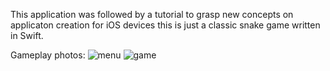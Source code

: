 This application was followed by a tutorial to grasp new concepts on applicaton creation for iOS devices
this is just a classic snake game written in Swift.

Gameplay photos:
![menu](https://user-images.githubusercontent.com/69918817/111210909-d1ba3a80-859b-11eb-895a-11636395247d.png)
![game](https://user-images.githubusercontent.com/69918817/111210913-d41c9480-859b-11eb-8471-b1e52151d567.png)
